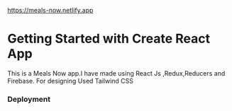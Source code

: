 https://meals-now.netlify.app

# Getting Started with Create React App

This is a Meals Now app.I have made using React Js ,Redux,Reducers and Firebase. For designing Used Tailwind CSS



### Deployment



